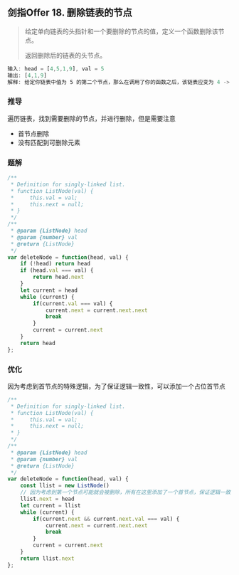## 剑指Offer 18. 删除链表的节点

> 给定单向链表的头指针和一个要删除的节点的值，定义一个函数删除该节点。
> 
> 返回删除后的链表的头节点。

```js
输入: head = [4,5,1,9], val = 5
输出: [4,1,9]
解释: 给定你链表中值为 5 的第二个节点，那么在调用了你的函数之后，该链表应变为 4 -> 1 -> 9.
```

### 推导
遍历链表，找到需要删除的节点，并进行删除，但是需要注意
- 首节点删除
- 没有匹配到可删除元素

### 题解
```js
/**
 * Definition for singly-linked list.
 * function ListNode(val) {
 *     this.val = val;
 *     this.next = null;
 * }
 */
/**
 * @param {ListNode} head
 * @param {number} val
 * @return {ListNode}
 */
var deleteNode = function(head, val) {
    if (!head) return head
    if (head.val === val) {
        return head.next
    }
    let current = head
    while (current) {
        if(current.val === val) {
            current.next = current.next.next
            break
        }
        current = current.next
    }
    return head
};
```

### 优化
因为考虑到首节点的特殊逻辑，为了保证逻辑一致性，可以添加一个占位首节点
```js
/**
 * Definition for singly-linked list.
 * function ListNode(val) {
 *     this.val = val;
 *     this.next = null;
 * }
 */
/**
 * @param {ListNode} head
 * @param {number} val
 * @return {ListNode}
 */
var deleteNode = function(head, val) {
    const llist = new ListNode()
    // 因为考虑到第一个节点可能就会被删除，所有在这里添加了一个首节点，保证逻辑一致
    llist.next = head
    let current = llist
    while (current) {
        if(current.next && current.next.val === val) {
            current.next = current.next.next
            break
        }
        current = current.next
    }
    return llist.next
};
```